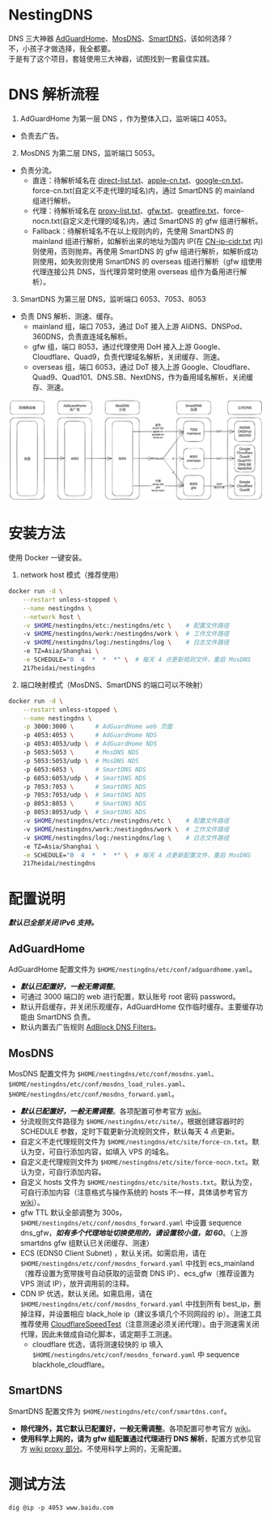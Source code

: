 # NestingDNS
DNS 三大神器 [AdGuardHome](https://github.com/AdguardTeam/AdGuardHome)、[MosDNS](https://github.com/IrineSistiana/mosdns)、[SmartDNS](https://github.com/pymumu/smartdns)，该如何选择？  
不，小孩子才做选择，我全都要。  
于是有了这个项目，套娃使用三大神器，试图找到一套最佳实践。

# DNS 解析流程
1. AdGuardHome 为第一层 DNS ，作为整体入口，监听端口 4053。
- 负责去广告。
2. MosDNS 为第二层 DNS，监听端口 5053。
- 负责分流。
    - 直连：待解析域名在 [direct-list.txt](https://raw.githubusercontent.com/Loyalsoldier/v2ray-rules-dat/release/direct-list.txt)、[apple-cn.txt](https://raw.githubusercontent.com/Loyalsoldier/v2ray-rules-dat/release/apple-cn.txt)、[google-cn.txt](https://raw.githubusercontent.com/Loyalsoldier/v2ray-rules-dat/release/google-cn.txt)、force-cn.txt(自定义不走代理的域名)内，通过 SmartDNS 的 mainland 组进行解析。
    - 代理：待解析域名在 [proxy-list.txt](https://raw.githubusercontent.com/Loyalsoldier/v2ray-rules-dat/release/proxy-list.txt)、[gfw.txt](https://raw.githubusercontent.com/Loyalsoldier/v2ray-rules-dat/release/gfw.txt)、[greatfire.txt](https://raw.githubusercontent.com/Loyalsoldier/v2ray-rules-dat/release/greatfire.txt)、force-nocn.txt(自定义走代理的域名)内，通过 SmartDNS 的 gfw 组进行解析。
    - Fallback：待解析域名不在以上规则内的，先使用 SmartDNS 的 mainland 组进行解析，如解析出来的地址为国内 IP(在 [CN-ip-cidr.txt](https://raw.githubusercontent.com/Hackl0us/GeoIP2-CN/release/CN-ip-cidr.txt) 内)则使用，否则抛弃。再使用 SmartDNS 的 gfw 组进行解析，如解析成功则使用，如失败则使用 SmartDNS 的 overseas 组进行解析（gfw 组使用代理连接公共 DNS，当代理异常时使用 overseas 组作为备用进行解析）。
3. SmartDNS 为第三层 DNS，监听端口 6053、7053、8053
- 负责 DNS 解析、测速、缓存。
    - mainland 组，端口 7053，通过 DoT 接入上游 AliDNS、DNSPod、360DNS，负责直连域名解析。
    - gfw 组，端口 8053，通过代理使用 DoH 接入上游 Google、Cloudflare、Quad9，负责代理域名解析，关闭缓存、测速。
    - overseas 组，端口 6053，通过 DoT 接入上游 Google、Cloudflare、Quad9、Quad101、DNS.SB、NextDNS，作为备用域名解析，关闭缓存、测速。

![NestingDNS](docs/NestingDNS.png)

# 安装方法
使用 Docker 一键安装。  
1. network host 模式（推荐使用）
```bash
docker run -d \
    --restart unless-stopped \
    --name nestingdns \
    --network host \
    -v $HOME/nestingdns/etc:/nestingdns/etc \    # 配置文件路径
    -v $HOME/nestingdns/work:/nestingdns/work \  # 工作文件路径
    -v $HOME/nestingdns/log:/nestingdns/log \    # 日志文件路径
    -e TZ=Asia/Shanghai \
    -e SCHEDULE="0  4  *  *  *" \  # 每天 4 点更新规则文件，重启 MosDNS
    217heidai/nestingdns
```

2. 端口映射模式（MosDNS、SmartDNS 的端口可以不映射）
```bash
docker run -d \
    --restart unless-stopped \
    --name nestingdns \
    -p 3000:3000 \      # AdGuardHome web 页面
    -p 4053:4053 \      # AdGuardHome NDS
    -p 4053:4053/udp \  # AdGuardHome NDS
    -p 5053:5053 \      # MosDNS NDS
    -p 5053:5053/udp \  # MosDNS NDS
    -p 6053:6053 \      # SmartDNS NDS
    -p 6053:6053/udp \  # SmartDNS NDS
    -p 7053:7053 \      # SmartDNS NDS
    -p 7053:7053/udp \  # SmartDNS NDS
    -p 8053:8053 \      # SmartDNS NDS
    -p 8053:8053/udp \  # SmartDNS NDS
    -v $HOME/nestingdns/etc:/nestingdns/etc \    # 配置文件路径
    -v $HOME/nestingdns/work:/nestingdns/work \  # 工作文件路径
    -v $HOME/nestingdns/log:/nestingdns/log \    # 日志文件路径
    -e TZ=Asia/Shanghai \
    -e SCHEDULE="0  4  *  *  *" \  # 每天 4 点更新配置文件，重启 MosDNS
    217heidai/nestingdns
```

# 配置说明
***默认已全部关闭 IPv6 支持。***
## AdGuardHome
AdGuardHome 配置文件为 `$HOME/nestingdns/etc/conf/adguardhome.yaml`。
- ***默认已配置好，一般无需调整***。
- 可通过 3000 端口的 web 进行配置，默认账号 root 密码 password。
- 默认开启缓存，并关闭乐观缓存，AdGuardHome 仅作临时缓存。主要缓存功能由 SmartDNS 负责。
- 默认内置去广告规则 [AdBlock DNS Filters](https://github.com/217heidai/adblockfilters)。

## MosDNS
MosDNS 配置文件为 `$HOME/nestingdns/etc/conf/mosdns.yaml`、`$HOME/nestingdns/etc/conf/mosdns_load_rules.yaml`、`$HOME/nestingdns/etc/conf/mosdns_forward.yaml`。
- ***默认已配置好，一般无需调整***。各项配置可参考官方 [wiki](https://irine-sistiana.gitbook.io/mosdns-wiki/)。
- 分流规则文件路径为 `$HOME/nestingdns/etc/site/`。根据创建容器时的 SCHEDULE 参数，定时下载更新分流规则文件，默认每天 4 点更新。
- 自定义不走代理规则文件为 `$HOME/nestingdns/etc/site/force-cn.txt`。默认为空，可自行添加内容，如填入 VPS 的域名。
- 自定义走代理规则文件为 `$HOME/nestingdns/etc/site/force-nocn.txt`。默认为空，可自行添加内容。
- 自定义 hosts 文件为 `$HOME/nestingdns/etc/site/hosts.txt`。默认为空，可自行添加内容（注意格式与操作系统的 hosts 不一样，具体请参考官方 [wiki](https://irine-sistiana.gitbook.io/mosdns-wiki/)）。
- gfw TTL 默认全部调整为 300s，`$HOME/nestingdns/etc/conf/mosdns_forward.yaml` 中设置 sequence dns_gfw，***如有多个代理地址切换使用的，请设置较小值，如 60***。（上游 smartdns gfw 组默认已关闭缓存、测速）
- ECS (EDNS0 Client Subnet) ，默认关闭。如需启用，请在 `$HOME/nestingdns/etc/conf/mosdns_forward.yaml` 中找到 ecs_mainland（推荐设置为宽带拨号自动获取的运营商 DNS IP）、ecs_gfw（推荐设置为 VPS 测试 IP），放开调用前的注释。
- CDN IP 优选，默认关闭。如需启用，请在 `$HOME/nestingdns/etc/conf/mosdns_forward.yaml` 中找到所有 best_ip，删掉注释，并设置相应 black_hole ip（建议多填几个不同网段的 ip）。测速工具推荐使用 [CloudflareSpeedTest](https://github.com/XIU2/CloudflareSpeedTest)（注意测速必须关闭代理）。由于测速需关闭代理，因此未做成自动化脚本，请定期手工测速。
    - cloudflare 优选，请将测速较快的 ip 填入 `$HOME/nestingdns/etc/conf/mosdns_forward.yaml` 中 sequence blackhole_cloudflare。

## SmartDNS
SmartDNS 配置文件为 `$HOME/nestingdns/etc/conf/smartdns.conf`。
- **除代理外，其它默认已配置好，一般无需调整**。各项配置可参考官方 [wiki](https://pymumu.github.io/smartdns/)。
- **使用科学上网的，请为 gfw 组配置通过代理进行 DNS 解析**，配置方式参见官方 [wiki proxy 部分](https://pymumu.github.io/smartdns/config/proxy/)。不使用科学上网的，无需配置。

# 测试方法
```
dig @ip -p 4053 www.baidu.com
```